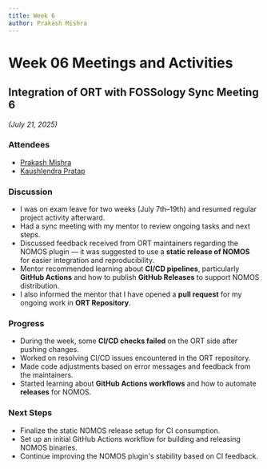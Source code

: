 ```yaml
---
title: Week 6
author: Prakash Mishra
---
```

<!--
SPDX-License-Identifier: CC-BY-SA-4.0

SPDX-FileCopyrightText: 2025 Prakash Mishra <prakashmishra9921@gmail.com>
-->

# Week 06 Meetings and Activities

## Integration of ORT with FOSSology Sync Meeting 6

*(July 21, 2025)*

### Attendees

- [Prakash Mishra](https://github.com/Prakash-Mishra-9ghz)
- [Kaushlendra Pratap](https://github.com/Kaushl2208)

### Discussion

- I was on exam leave for two weeks (July 7th–19th) and resumed regular project activity afterward.
- Had a sync meeting with my mentor to review ongoing tasks and next steps.
- Discussed feedback received from ORT maintainers regarding the NOMOS plugin — it was suggested to use a **static release of NOMOS** for easier integration and reproducibility.
- Mentor recommended learning about **CI/CD pipelines**, particularly **GitHub Actions** and how to publish **GitHub Releases** to support NOMOS distribution.
- I also informed the mentor that I have opened a **pull request** for my ongoing work in **ORT Repository**.

### Progress

- During the week, some **CI/CD checks failed** on the ORT side after pushing changes.
- Worked on resolving CI/CD issues encountered in the ORT repository.
- Made code adjustments based on error messages and feedback from the maintainers.
- Started learning about **GitHub Actions workflows** and how to automate **releases** for NOMOS.

### Next Steps

- Finalize the static NOMOS release setup for CI consumption.
- Set up an initial GitHub Actions workflow for building and releasing NOMOS binaries.
- Continue improving the NOMOS plugin's stability based on CI feedback.
